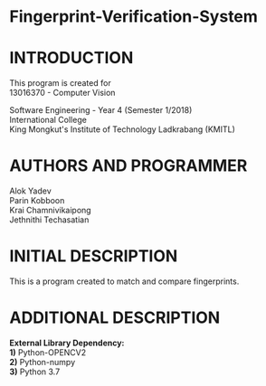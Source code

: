 # Fingerprint-Verification-System

# INTRODUCTION
  This program is created for <br>
  13016370 - Computer Vision<br>

  Software Engineering - Year 4 (Semester 1/2018)<br>
  International College<br>
  King Mongkut's Institute of Technology Ladkrabang (KMITL)<br>

# AUTHORS AND PROGRAMMER
  Alok Yadev<br>
  Parin Kobboon<br>
  Krai Chamnivikaipong<br>
  Jethnithi Techasatian<br>

# INITIAL DESCRIPTION
  This is a program created to match and compare fingerprints.

# ADDITIONAL DESCRIPTION

  **External Library Dependency:**<br>
  **1)** Python-OPENCV2 <br>
  **2)** Python-numpy <br>
  **3)** Python 3.7<br>
